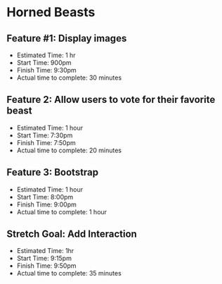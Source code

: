 # Horned Beasts

## Feature #1: Display images

- Estimated Time: 1 hr
- Start Time: 900pm
- Finish Time: 9:30pm
- Actual time to complete: 30 minutes

## Feature 2: Allow users to vote for their favorite beast

- Estimated Time: 1 hour
- Start Time: 7:30pm
- Finish Time: 7:50pm
- Actual time to complete: 20 minutes

## Feature 3: Bootstrap

- Estimated Time: 1 hour
- Start Time: 8:00pm
- Finish Time: 9:00pm
- Actual time to complete: 1 hour

## Stretch Goal: Add Interaction

- Estimated Time: 1hr
- Start Time: 9:15pm
- Finish Time: 9:50pm
- Actual time to complete: 35 minutes
